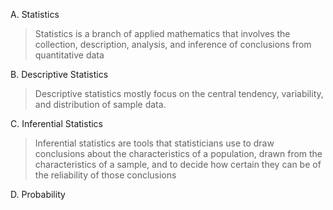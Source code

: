 A. Statistics
> Statistics is a branch of applied mathematics that involves the collection, description, analysis, and inference of conclusions from quantitative data

B. Descriptive Statistics
> Descriptive statistics mostly focus on the central tendency, variability, and distribution of sample data.

C. Inferential Statistics
> Inferential statistics are tools that statisticians use to draw conclusions about the characteristics of a population, drawn from the characteristics of a sample, and to decide how certain they can be of the reliability of those conclusions

D. Probability
